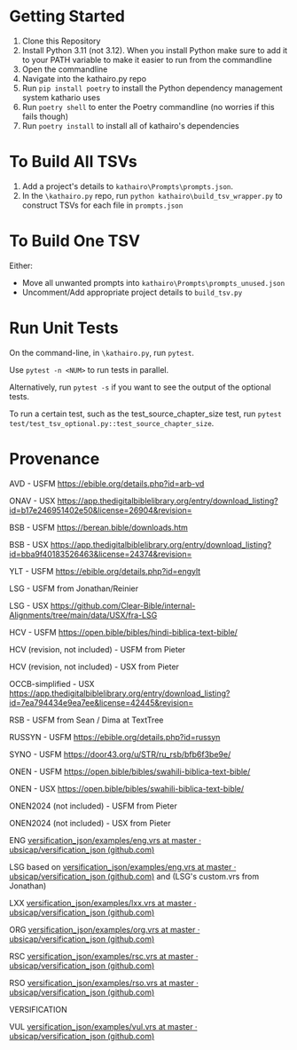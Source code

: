 # Getting Started
1. Clone this Repository
2. Install Python 3.11 (not 3.12).  When you install Python make sure to add it to your PATH variable to make it easier to run from the commandline
3. Open the commandline
4. Navigate into the kathairo.py repo
5. Run `pip install poetry` to install the Python dependency management system kathario uses
6. Run `poetry shell` to enter the Poetry commandline (no worries if this fails though)
7. Run `poetry install` to install all of kathairo's dependencies 

# To Build All TSVs
1. Add a project's details to `kathairo\Prompts\prompts.json`.
2. In the `\kathairo.py` repo, run `python kathairo\build_tsv_wrapper.py` to construct TSVs for each file in `prompts.json`

# To Build One TSV
Either:
- Move all unwanted prompts into `kathairo\Prompts\prompts_unused.json`
- Uncomment/Add appropriate project details to `build_tsv.py`

# Run Unit Tests
On the command-line, in `\kathairo.py`, run `pytest`.  

Use `pytest -n <NUM>` to run tests in parallel.  

Alternatively, run `pytest -s` if you want to see the output of the optional tests.  

To run a certain test, such as the test_source_chapter_size test, run `pytest test/test_tsv_optional.py::test_source_chapter_size`.

# Provenance
AVD - USFM
    https://ebible.org/details.php?id=arb-vd

ONAV - USX
    https://app.thedigitalbiblelibrary.org/entry/download_listing?id=b17e246951402e50&license=26904&revision=

BSB - USFM
    https://berean.bible/downloads.htm

BSB - USX
    https://app.thedigitalbiblelibrary.org/entry/download_listing?id=bba9f40183526463&license=24374&revision=

YLT - USFM
    https://ebible.org/details.php?id=engylt

LSG - USFM
    from Jonathan/Reinier

LSG - USX
    https://github.com/Clear-Bible/internal-Alignments/tree/main/data/USX/fra-LSG

HCV - USFM
    https://open.bible/bibles/hindi-biblica-text-bible/

HCV (revision, not included) - USFM
    from Pieter

HCV (revision, not included) - USX
    from Pieter

OCCB-simplified - USX
    https://app.thedigitalbiblelibrary.org/entry/download_listing?id=7ea794434e9ea7ee&license=42445&revision=

RSB - USFM
    from Sean / Dima at TextTree

RUSSYN - USFM
    https://ebible.org/details.php?id=russyn

SYNO - USFM
    https://door43.org/u/STR/ru_rsb/bfb6f3be9e/

ONEN - USFM
    https://open.bible/bibles/swahili-biblica-text-bible/

ONEN - USX
    https://open.bible/bibles/swahili-biblica-text-bible/

ONEN2024 (not included) - USFM
    from Pieter

ONEN2024 (not included) - USX
    from Pieter

ENG
[versification_json/examples/eng.vrs at master · ubsicap/versification_json (github.com)](https://github.com/ubsicap/versification_json/blob/master/examples/eng.vrs)

LSG
based on 
[versification_json/examples/eng.vrs at master · ubsicap/versification_json (github.com)](https://github.com/ubsicap/versification_json/blob/master/examples/eng.vrs)
and
(LSG's custom.vrs from Jonathan)

LXX
[versification_json/examples/lxx.vrs at master · ubsicap/versification_json (github.com)](https://github.com/ubsicap/versification_json/blob/master/examples/lxx.vrs)

ORG
[versification_json/examples/org.vrs at master · ubsicap/versification_json (github.com)](https://github.com/ubsicap/versification_json/blob/master/examples/org.vrs)

RSC
[versification_json/examples/rsc.vrs at master · ubsicap/versification_json (github.com)](https://github.com/ubsicap/versification_json/blob/master/examples/rsc.vrs)

RSO
[versification_json/examples/rso.vrs at master · ubsicap/versification_json (github.com)](https://github.com/ubsicap/versification_json/blob/master/examples/rso.vrs)

VERSIFICATION

VUL
[versification_json/examples/vul.vrs at master · ubsicap/versification_json (github.com)](https://github.com/ubsicap/versification_json/blob/master/examples/vul.vrs)
